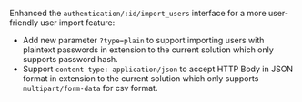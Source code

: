 Enhanced the `authentication/:id/import_users` interface for a more user-friendly user import feature:

- Add new parameter `?type=plain` to support importing users with plaintext passwords in extension to the current solution which only supports password hash.
- Support `content-type: application/json` to accept HTTP Body in JSON format in extension to the current solution which only supports `multipart/form-data` for csv format.
